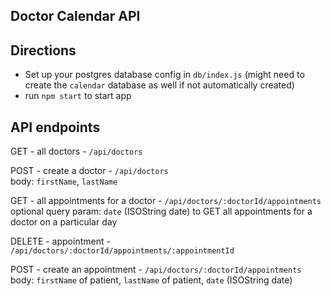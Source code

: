 ## Doctor Calendar API

## Directions

-   Set up your postgres database config in `db/index.js` (might need to create the `calendar` database as well if not automatically created)
-   run `npm start` to start app

## API endpoints

GET - all doctors - `/api/doctors`

POST - create a doctor - `/api/doctors`<br/>
body: `firstName`, `lastName`

GET - all appointments for a doctor - `/api/doctors/:doctorId/appointments`<br/>
optional query param: `date` (ISOString date) to GET all appointments for a doctor on a particular day

DELETE - appointment - `/api/doctors/:doctorId/appointments/:appointmentId`

POST - create an appointment - `/api/doctors/:doctorId/appointments`<br/>
body: `firstName` of patient, `lastName` of patient, `date` (ISOString date)
